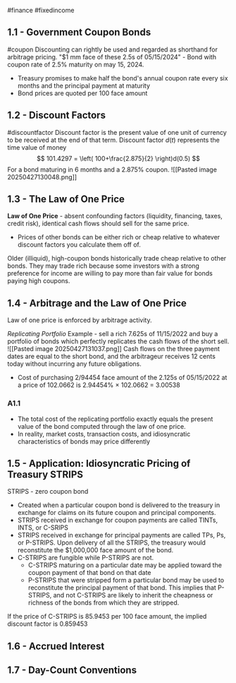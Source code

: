 #finance #fixedincome 
## 1.1 - Government Coupon Bonds
#coupon
Discounting can rightly be used and regarded as shorthand for arbitrage pricing.
"$1 mm face of  these 2.5s of 05/15/2024" - Bond with coupon rate of 2.5% maturity on may 15, 2024.
- Treasury promises to make half the bond's annual coupon rate every six months and the principal payment at maturity
- Bond prices are quoted per 100 face amount
## 1.2 - Discount Factors
#discountfactor
Discount factor is the present value of one unit of currency to be received at the end of that term.
Discount factor $d(t)$ represents the time value of money
$$
101.4297 = \left( 100+\frac{2.875}{2} \right)d(0.5)
$$
For a bond maturing in 6 months and a $2.875$% coupon.
![[Pasted image 20250427130048.png]]

## 1.3 - The Law of One Price
**Law of One Price** - absent confounding factors (liquidity, financing, taxes, credit risk), identical cash flows should sell for the same price.
- Prices of other bonds can be either rich or cheap relative to whatever discount factors you calculate them off of.

Older (illiquid), high-coupon bonds historically trade cheap relative to other bonds. They may trade rich because some investors with a strong preference for income are willing to pay more than fair value for bonds paying high coupons.
## 1.4 - Arbitrage and the Law of One Price
Law of one price is enforced by arbitrage activity.

*Replicating Portfolio* Example - sell a rich 7.625s of 11/15/2022 and buy a portfolio of bonds which perfectly replicates the cash flows of the short sell.
![[Pasted image 20250427131037.png]]
Cash flows on the three payment dates are equal to the short bond, and the arbitrageur receives 12 cents today without incurring any future obligations.
- Cost of purchasing 2/94454 face amount of the 2.125s of 05/15/2022 at a price of 102.0662 is 2.94454% $\times$ 102.0662 = 3.00538
### A1.1

- The total cost of the replicating portfolio exactly equals the present value of the bond computed through the law of one price.
- In reality, market costs, transaction costs, and idiosyncratic characteristics of bonds may price differently
## 1.5 - Application: Idiosyncratic Pricing of Treasury STRIPS
STRIPS - zero coupon bond
- Created when a particular coupon bond is delivered to the treasury in exchange for claims on its future coupon and principal components.
- STRIPS received in exchange for coupon payments are called TINTs, INTS, or C-SRIPS
- STRIPS received in exchange for principal payments are called TPs, Ps, or P-STRIPS.
Upon delivery of all the STRIPS, the treasury would reconstitute the $1,000,000 face amount of the bond.
- C-STRIPS are fungible while P-STRIPS are not.
    - C-STRIPS maturing on a particular date may be applied toward the coupon payment of that bond on that date
    - P-STRIPS that were stripped form a particular bond may be used to reconstitute the principal payment of that bond.
This implies that P-STRIPS, and not C-STRIPS are likely to inherit the cheapness or richness of the bonds from which they are stripped.

If the price of C-STRIPS is 85.9453 per 100 face amount, the implied discount factor is 0.859453
## 1.6 - Accrued Interest
## 1.7 - Day-Count Conventions
